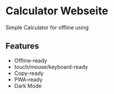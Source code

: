 
# Calculator Webseite

Simple Calculator for offline using

## Features

- Offline-ready
- touch/mouse/keyboard-ready
- Copy-ready
- PWA-ready
- Dark Mode
